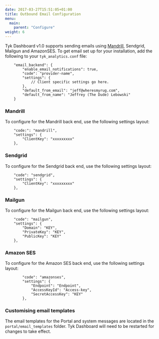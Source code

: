 ```yaml
---
date: 2017-03-27T15:51:05+01:00
title: Outbound Email Configuration
menu:
  main:
    parent: "Configure"
weight: 6 
---
```


Tyk Dashboard v1.0 supports sending emails using [Mandrill][1], Sendgrid, Mailgun and AmazonSES. To get email set up for your installation, add the following to your `tyk_analytics.conf` file:

```
    "email_backend": {
        "enable_email_notifications": true,
        "code": "provider-name",
        "settings": {
            // Client specific settings go here.
        },
        "default_from_email": "jeff@wheresmyrug.com",
        "default_from_name": "Jeffrey (The Dude) Lebowski"
    }
```
    

### Mandrill

To configure for the Mandrill back end, use the following settings layout:

```
    "code:": "mandrill",
    "settings": {
        "ClientKey": "xxxxxxxxx"
    },
```

### Sendgrid

To configure for the Sendgrid back end, use the following settings layout:

```
    "code": "sendgrid",
    "settings": {
        "ClientKey": "xxxxxxxxx"
    },
```

### Mailgun

To configure for the Mailgun back end, use the following settings layout:

```
    "code": "mailgun",
    "settings": {
        "Domain": "KEY",
        "PrivateKey": "KEY",
        "PublicKey": "KEY"
    },
```

### Amazon SES

To configure for the Amazon SES back end, use the following settings layout:

```
        "code": "amazonses",
        "settings": {
            "Endpoint": "Endpoint",
            "AccessKeyId": "Access-key",
            "SecretAccessKey": "KEY"
        },
```

### Customising email templates

The email templates for the Portal and system messages are located in the `portal/email_templates` folder. Tyk Dashboard will need to be restarted for changes to take effect.

 [1]: https://mandrillapp.com